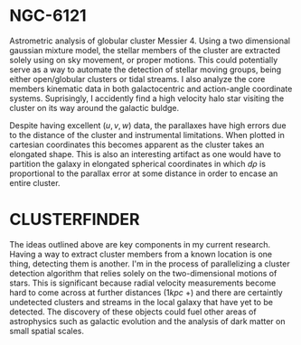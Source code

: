 # NGC-6121

Astrometric analysis of globular cluster Messier 4. Using a two dimensional gaussian mixture model, the stellar members of the cluster are extracted solely using on sky movement, or proper motions. This could potentially serve as a way to automate the detection of stellar moving groups, being either open/globular clusters or tidal streams. I also analyze the core members kinematic data in both galactocentric and action-angle coordinate systems. Suprisingly, I accidently find a high velocity halo star visiting the cluster on its way around the galactic buldge.

Despite having excellent $(u,v,w)$ data, the parallaxes have high errors due to the distance of the cluster and instrumental limitations. When plotted in cartesian coordinates this becomes apparent as the cluster takes an elongated shape. This is also an interesting artifact as one would have to partition the galaxy in elongated spherical coordinates in which $d\rho$ is proportional to the parallax error at some distance in order to encase an entire cluster.

# CLUSTERFINDER

The ideas outlined above are key components in my current research. Having a way to extract cluster members from a known location is one thing, detecting them is another. I'm in the process of parallelizing a cluster detection algorithm that relies solely on the two-dimensional motions of stars. This is significant because radial velocity measurements become hard to come across at further distances (1$kpc$ +) and there are certaintly undetected clusters and streams in the local galaxy that have yet to be detected. The discovery of these objects could fuel other areas of astrophysics such as galactic evolution and the analysis of dark matter on small spatial scales.
